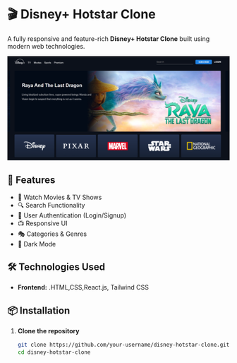 # 🎬 Disney+ Hotstar Clone

A fully responsive and feature-rich **Disney+ Hotstar Clone** built using modern web technologies.

![Hotstar Clone](https://github.com/Anshika-111105/Disney-Hotstar-Clone/blob/main/ss.png) <!-- Add a demo screenshot -->

## 🚀 Features
- 🎥 Watch Movies & TV Shows  
- 🔍 Search Functionality  
- 📜 User Authentication (Login/Signup)  
- 📺 Responsive UI  
- 🎭 Categories & Genres  
- 🌙 Dark Mode  

## 🛠️ Technologies Used
- **Frontend:** .HTML,CSS,React.js, Tailwind CSS  

## 📦 Installation

1. **Clone the repository**  
   ```bash
   git clone https://github.com/your-username/disney-hotstar-clone.git
   cd disney-hotstar-clone
